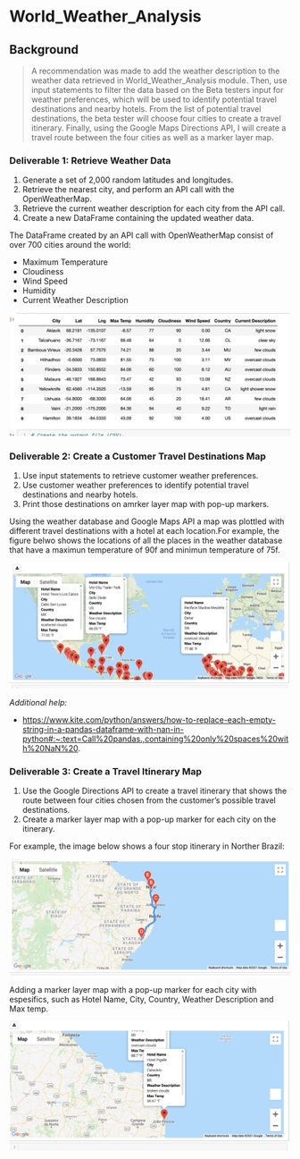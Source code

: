 # World_Weather_Analysis

## Background

>A recommendation was made to add the weather description to the weather data retrieved in World_Weather_Analysis module. Then, use input statements to filter the data based on the Beta testers input for weather preferences, which will be used to identify potential travel destinations and nearby hotels. From the list of potential travel destinations, the beta tester will choose four cities to create a travel itinerary. Finally, using the Google Maps Directions API, I will create a travel route between the four cities as well as a marker layer map.

### Deliverable 1: Retrieve Weather Data
1. Generate a set of 2,000 random latitudes and longitudes.
2. Retrieve the nearest city, and perform an API call with the OpenWeatherMap.
3. Retrieve the current weather description for each city from the API call.
4. Create a new DataFrame containing the updated weather data.

The DataFrame created by an API call with OpenWeatherMap consist of over 700 cities around the world:

* Maximum Temperature
* Cloudiness
* Wind Speed
* Humidity
* Current Weather Description

![](Weather_Database/City_data_df.png)


### Deliverable 2: Create a Customer Travel Destinations Map
1. Use input statements to retrieve customer weather preferences.
2. Use customer weather preferences to identify potential travel destinations and nearby hotels.
3. Print those destinations on amrker layer map with pop-up markers.

Using the weather database and Google Maps API a map was plottled with different travel destinations with a hotel at each location.For example, the figure belwo shows the locations of all the places in the weather database that have a maximun temperature of 90f and minimun temperature of 75f.

![](Vacation_Search/WeatherPy_vacation_map.png)

*Additional help:*

* https://www.kite.com/python/answers/how-to-replace-each-empty-string-in-a-pandas-dataframe-with-nan-in-python#:~:text=Call%20pandas.,containing%20only%20spaces%20with%20NaN%20.

### Deliverable 3: Create a Travel Itinerary Map
1. Use the Google Directions API to create a travel itinerary that shows the route between four cities chosen from the customer’s possible travel destinations.
2. Create a marker layer map with a pop-up marker for each city on the itinerary.

For example, the image below shows a four stop itinerary in Norther Brazil:

![](Vacation_Itinerary/WeatherPy_travel_map.png)

Adding a marker layer map with a pop-up marker for each city with espesifics, such as Hotel Name, City, Country, Weather Description and Max temp.

![](Vacation_Itinerary/WeatherPy_travel_map_markers.png)
